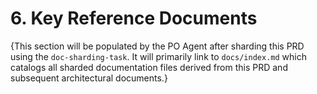 # 6. Key Reference Documents

{This section will be populated by the PO Agent after sharding this PRD using the `doc-sharding-task`. It will primarily link to `docs/index.md` which catalogs all sharded documentation files derived from this PRD and subsequent architectural documents.}
